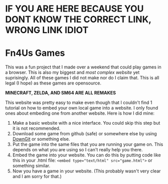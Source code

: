 # IF YOU ARE HERE BECAUSE YOU DONT KNOW THE CORRECT LINK, WRONG LINK IDIOT

# Fn4Us Games

This was a fun project that I made over a weekend that could play games in a browser. This is also my biggest and _most complex website_ yet suprisingly. 
All of these games I did not make nor do I claim that. This is all legal (I hope) as these games are opensource. 

**MINECRAFT, ZELDA, AND SM64 ARE ALL REMAKES**

This website was pretty easy to make even though that I couldn't find 1 tutorial on how to embed your own local game into a website. I only found ones about embeding one from another website. Here is how I did mine:

1. Make a basic website with a nice interface. You could skip this step but it is not recommended.
2. Download some game from github (safe) or somewhere else by using [DownGit](https://minhaskamal.github.io/DownGit/#/home) or something else.
3. Put the game into the same files that you are running your game on. This depends on what you are using so I can't really help you there.
4. Embed the game into your website. You can do this by putting code like this in your .html file: ```<embed type="text/html" src="game.html">``` or something similar.
5. Now you have a game in your website. (This probably wasn't very clear and I am sorry for that.)

